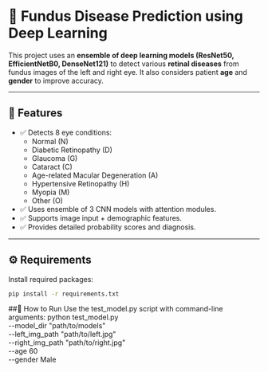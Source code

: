 # 🧠 Fundus Disease Prediction using Deep Learning

This project uses an **ensemble of deep learning models (ResNet50, EfficientNetB0, DenseNet121)** to detect various **retinal diseases** from fundus images of the left and right eye. It also considers patient **age** and **gender** to improve accuracy.

---

## 🚀 Features

- ✅ Detects 8 eye conditions:
  - Normal (N)
  - Diabetic Retinopathy (D)
  - Glaucoma (G)
  - Cataract (C)
  - Age-related Macular Degeneration (A)
  - Hypertensive Retinopathy (H)
  - Myopia (M)
  - Other (O)
- ✅ Uses ensemble of 3 CNN models with attention modules.
- ✅ Supports image input + demographic features.
- ✅ Provides detailed probability scores and diagnosis.

---
## ⚙️ Requirements

Install required packages:

```bash
pip install -r requirements.txt
```

##🧪 How to Run
Use the test_model.py script with command-line arguments:
python test_model.py \
  --model_dir "path/to/models" \
  --left_img_path "path/to/left.jpg" \
  --right_img_path "path/to/right.jpg" \
  --age 60 \
  --gender Male
